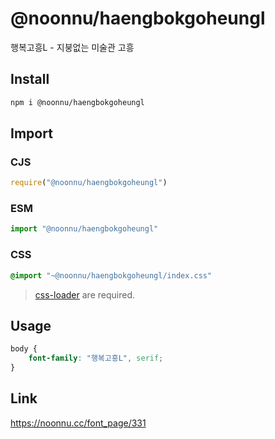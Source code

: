 # @noonnu/haengbokgoheungl
행복고흥L - 지붕없는 미술관 고흥

## Install
```sh
npm i @noonnu/haengbokgoheungl
```
## Import
### CJS
```js
require("@noonnu/haengbokgoheungl")
```
### ESM
```js
import "@noonnu/haengbokgoheungl"
```
### CSS 
```css
@import "~@noonnu/haengbokgoheungl/index.css"
```
> [css-loader](https://github.com/webpack-contrib/css-loader) are required.

## Usage
```css
body {
    font-family: "행복고흥L", serif;
}
```

## Link
https://noonnu.cc/font_page/331
